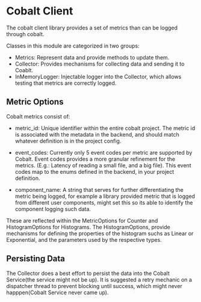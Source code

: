 # Cobalt Client

The cobalt client library provides a set of metrics than can be logged through cobalt.

Classes in this module are categorized in two groups:
 - Metrics: Represent data and provide methods to update them.
 - Collector: Provides mechanisms for collecting data and sending it to Coablt.
 - InMemoryLogger: Injectable logger into the Collector, which allows testing that metrics are correctly logged.

 ## Metric Options
 Cobalt metrics consist of:


 * metric_id: Unique identifier within the entire cobalt project. The metric id is associated with the metadata in the backend, and should match whatever definition is in the project config.

 * event_codes: Currently only 5 event codes per metric are supported by Cobalt. Event codes provides a more granular refinement for the metrics. (E.g.: Latency of reading a small file, and a big file). This event codes map to the enums defined in the backend, in your project definition.

 * component_name: A string that serves for further differentiating the metric being logged, for example a library provided metric that is logged from different user components, might set this so its able to identify the component logging such data.


These are reflected within the MetricOptions for Counter and HistogramOptions for Histograms. The HistogramOptions, provide mechanisms for defining the properties of the histogram suchs as Linear or Exponential, and the parameters used by the respective types.

## Persisting Data
The Collector does a best effort to persist the data into the Cobalt Service(the service might not be up). It is suggested a retry mechanic on a dispatcher thread to prevent blocking until success, which might never happpen(Cobalt Service never came up).


